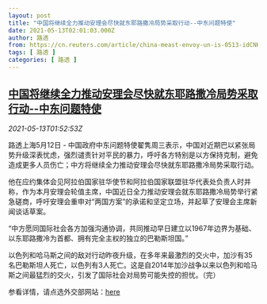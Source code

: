 ```yaml
---
layout: post
title: "中国将继续全力推动安理会尽快就东耶路撒冷局势采取行动--中东问题特使"
date: 2021-05-13T02:01:03.000Z
author: 路透
from: https://cn.reuters.com/article/china-meast-envoy-un-is-0513-idCNKBS2CU04P
tags: [ 路透 ]
categories: [ 路透 ]
---
```

<!--1620871263000-->
[中国将继续全力推动安理会尽快就东耶路撒冷局势采取行动--中东问题特使](https://cn.reuters.com/article/china-meast-envoy-un-is-0513-idCNKBS2CU04P)
------

<div>
<div><i>2021-05-13T01:52:53Z</i></div><p>路透上海5月12日 - 中国政府中东问题特使翟隽周三表示，中国对近期巴以紧张局势升级深表忧虑，强烈谴责针对平民的暴力，呼吁各方特别是以方保持克制，避免造成更多人员伤亡；中方将继续全力推动安理会尽快就东耶路撒冷局势采取行动。</p><p>他在应约集体会见阿拉伯国家驻华使节和阿拉伯国家联盟驻华代表处负责人时并称，作为本月安理会轮值主席，中国近日全力推动安理会就东耶路撒冷局势举行紧急磋商，呼吁安理会重申对“两国方案”的承诺和坚定立场，并起草了安理会主席新闻谈话草案。</p><p>“中方愿同国际社会各方加强沟通协调，共同推动早日建立以1967年边界为基础、以东耶路撒冷为首都、拥有完全主权的独立的巴勒斯坦国。”</p><p>以色列和哈马斯之间的敌对行动昨夜升级，在多年来最激烈的交火中，加沙有35名巴勒斯坦人死亡，以色列有3人死亡。这是自2014年加沙战争以来以色列和哈马斯之间最猛烈的交火，引发了国际社会对局势可能失控的担忧。（完）</p><p>参看详情，请点选外交部网站：<a href="https://www.fmprc.gov.cn/web/wjbxw_673019/t1875277.shtml">here</a></p>
</div>

